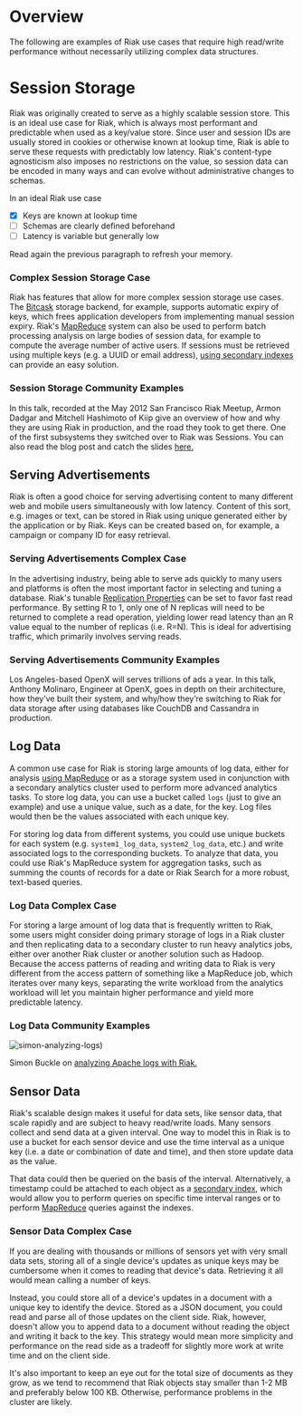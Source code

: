 <!--
{
"name" : "high-read-write",
"version" : "0.1",
"title" : "Riak Use Cases: High Read/Write, Simple Applications",
"description" : "TBD.",
"freshnessDate" : 2015-07-30,
"homepage" :   "http://docs.basho.com/riak/latest/dev/data-modeling/",
"canonicalSource" : "http://docs.basho.com/riak/latest/dev/data-modeling/",
"license" : "All Rights Reserved"
}
-->
<!-- @section -->
# Overview

The following are examples of Riak use cases that require high read/write performance without necessarily utilizing complex data structures.

<!-- @section -->

# Session Storage

Riak was originally created to serve as a highly scalable session store. This is an ideal use case for Riak, which is always most performant and predictable when used as a key/value store. Since user and session IDs are usually stored in cookies or otherwise known at lookup time, Riak is able to serve these requests with predictably low latency. Riak's content-type agnosticism also imposes no restrictions on the value, so session data can be encoded in many ways and can evolve without administrative changes to schemas.

<!-- @multipleChoice -->

In an ideal Riak use case

- [X] Keys are known at lookup time
- [ ] Schemas are clearly defined beforehand
- [ ] Latency is variable but generally low

Read again the previous paragraph to refresh your memory.

<!-- @end -->

### Complex Session Storage Case

Riak has features that allow for more complex session storage use cases. The [Bitcask](http://docs.basho.com/riak/latest/ops/advanced/backends/bitcask/) storage backend, for example, supports automatic expiry of keys, which frees application developers from implementing manual session expiry. Riak's [MapReduce](http://docs.basho.com/riak/latest/dev/using/mapreduce/) system can also be used to perform batch processing analysis on large bodies of session data, for example to compute the average number of active users. If sessions must be retrieved using multiple keys (e.g. a UUID or email address), [using secondary indexes](http://docs.basho.com/riak/latest/dev/using/2i/) can provide an easy solution.

### Session Storage Community Examples

<!-- @resource, "url": "https://player.vimeo.com/video/42744689"  -->

In this talk, recorded at the May 2012 San Francisco Riak Meetup, Armon Dadgar and Mitchell Hashimoto of Kiip give an overview of how and why they are using Riak in production, and the road they took to get there. One of the first subsystems they switched over to Riak was Sessions. You can also read the blog post and catch the slides [here.](http://basho.com/blog/technical/2012/05/25/Scaling-Riak-At-Kiip/)

 <!-- @openResponse, "text" : "Watch the video \"Scaling Riak at Kiip\" and write a short summary of those points in the video that matter most to you. Submit your summary here."-->

<!-- @section -->

## Serving Advertisements

Riak is often a good choice for serving advertising content to many different web and mobile users simultaneously with low latency. Content of this sort, e.g. images or text, can be stored in Riak using unique generated either by the application or by Riak. Keys can be created based on, for example, a campaign or company ID for easy retrieval.

### Serving Advertisements Complex Case

In the advertising industry, being able to serve ads quickly to many users and platforms is often the most important factor in selecting and tuning a database. Riak's tunable [Replication Properties](http://docs.basho.com/riak/latest/dev/advanced/replication-properties/) can be set to favor fast read performance. By setting R to 1, only one of N replicas will need to be returned to complete a read operation, yielding lower read latency than an R value equal to the number of replicas (i.e. R=N). This is ideal for advertising traffic, which primarily involves serving reads.

### Serving Advertisements Community Examples

<!-- @resource, "url": "https://player.vimeo.com/video/49775483" -->

Los Angeles-based OpenX will serves trillions of ads a year. In this talk, Anthony Molinaro, Engineer at OpenX, goes in depth on their architecture, how they’ve built their system, and why/how they’re switching to Riak for data storage after using databases like CouchDB and Cassandra in production.

 <!-- @openResponse "text" : "Watch the video \"Riak at OpenX\" and write a short summary of those points in the video that matter most to you. Submit your summary here."-->

<!-- @section -->

## Log Data

A common use case for Riak is storing large amounts of log data, either for analysis [using MapReduce](http://docs.basho.com/riak/latest/dev/using/mapreduce/) or as a storage system used in conjunction with a secondary analytics cluster used to perform more advanced analytics tasks. To store log data, you can use a bucket called `logs` (just to give an example) and use a unique value, such as a date, for the key. Log files would then be the values associated with each unique key.

For storing log data from different systems, you could use unique buckets for each system (e.g. `system1_log_data`, `system2_log_data`, etc.) and write associated logs to the corresponding buckets. To analyze that data, you could use Riak's MapReduce system for aggregation tasks, such as summing the counts of records for a date or Riak Search for a more robust, text-based queries.

### Log Data Complex Case

For storing a large amount of log data that is frequently written to Riak, some users might consider doing primary storage of logs in a Riak cluster and then replicating data to a secondary cluster to run heavy analytics jobs, either over another Riak cluster or another solution such as Hadoop. Because the access patterns of reading and writing data to Riak is very different from the access pattern of something like a MapReduce job, which iterates over many keys, separating the write workload from the analytics workload will let you maintain higher performance and yield more predictable latency.

### Log Data Community Examples

![simon-analyzing-logs)](http://docs.basho.com/shared/2.1.1/images/simon-analyzing-logs.png)

Simon Buckle on [analyzing Apache logs with Riak.](http://www.simonbuckle.com/2011/08/27/analyzing-apache-logs-with-riak/)

 <!-- @openResponse, "text" : "Read the article about \"Analyzing Apache logs with Riak\" and write a short summary of those points in the article that matter most to you. Submit your summary here."-->

<!-- @section -->

## Sensor Data

Riak's scalable design makes it useful for data sets, like sensor data, that scale rapidly and are subject to heavy read/write loads. Many sensors collect and send data at a given interval. One way to model this in Riak is to use a bucket for each sensor device and use the time interval as a unique key (i.e. a date or combination of date and time), and then store update data as the value.

That data could then be queried on the basis of the interval. Alternatively, a timestamp could be attached to each object as a [secondary index](http://docs.basho.com/riak/latest/dev/using/2i/), which would allow you to perform queries on specific time interval ranges or to perform [MapReduce](http://docs.basho.com/riak/latest/dev/using/mapreduce/) queries against the indexes.

### Sensor Data Complex Case

If you are dealing with thousands or millions of sensors yet with very small data sets, storing all of a single device's updates as unique keys may be cumbersome when it comes to reading that device's data. Retrieving it all would mean calling a number of keys.

Instead, you could store all of a device's updates in a document with a unique key to identify the device. Stored as a JSON document, you could read and parse all of those updates on the client side. Riak, however, doesn't allow you to append data to a document without reading the object and writing it back to the key. This strategy would mean more simplicity and performance on the read side as a tradeoff for slightly more work at write time and on the client side.

It's also important to keep an eye out for the total size of documents as they grow, as we tend to recommend that Riak objects stay smaller than 1-2 MB and preferably below 100 KB. Otherwise, performance problems in the cluster are likely.

